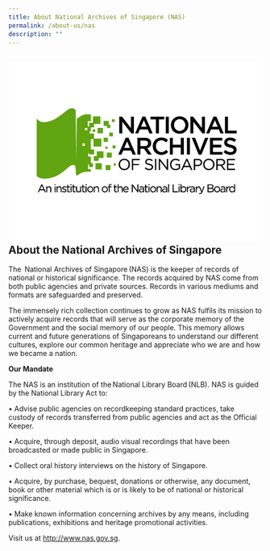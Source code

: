 ```yaml
---
title: About National Archives of Singapore (NAS)
permalink: /about-us/nas
description: ""
---
```


## ![](/images/NAS%20JPEG%20COLOUR.jpg)About the National Archives of Singapore

The  National Archives of Singapore (NAS) is the keeper of records of national or historical significance. The records acquired by NAS come from both public agencies and private sources. Records in various mediums and formats are safeguarded and preserved.
 
The immensely rich collection continues to grow as NAS fulfils its mission to actively acquire records that will serve as the corporate memory of the Government and the social memory of our people. This memory allows current and future generations of Singaporeans to understand our different cultures, explore our common heritage and appreciate who we are and how we became a nation. 

**Our Mandate**
 
The NAS is an institution of the National Library Board (NLB). NAS is guided by the National Library Act to:
 
• Advise public agencies on recordkeeping standard practices, take custody of records transferred from public agencies and act as the Official Keeper.
 
• Acquire, through deposit, audio visual recordings that have been broadcasted or made public in Singapore.
 
• Collect oral history interviews on the history of Singapore.
 
• Acquire, by purchase, bequest, donations or otherwise, any document, book or other material which is or is likely to be of national or historical significance.
 
• Make known information concerning archives by any means, including publications, exhibitions and heritage promotional activities.
 
Visit us at http://www.nas.gov.sg.